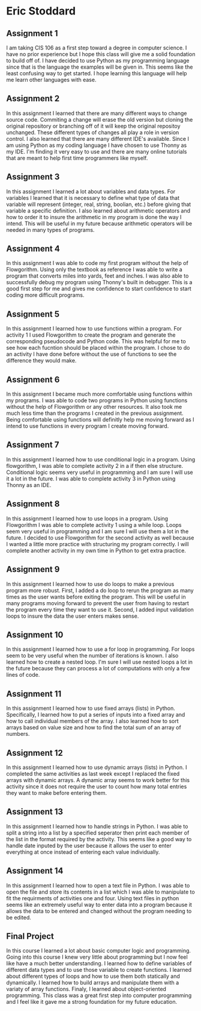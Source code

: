 # Eric Stoddard

## Assignment 1 

I am taking CIS 106 as a first step toward a degree in computer science. I have no prior experience but I hope this class will give me a solid foundation to build off of. I have decided to use Python as my programming language since that is the language the examples will be given in. This seems like the least confusing way to get started. I hope learning this language will help me learn other languages with ease. 

## Assignment 2

In this assignment I learned that there are many different ways to change source code. Commiting a change will erase the old version but cloning the original repository or branching off of it will keep the original repositoy unchanged. These different types of changes all play a role in version control. I also learned that there are many different IDE's available. Since I am using Python as my coding language I have chosen to use Thonny as my IDE. I'm finding it very easy to use and there are many online tutorials that are meant to help first time programmers like myself. 

## Assignment 3

In this assignment I learned a lot about variables and data types. For variables I learned that it is necessary to define what type of data that variable will represent (integer, real, string, boolian, etc.) before giving that variable a specific definition. I also learned about arithmetic operators and how to order it to insure the arithmetic in my program is done the way I intend. This will be useful in my future because arithmetic operators will be needed in many types of programs. 

## Assignment 4

In this assignment I was able to code my first program without the help of Flowgorithm. Using only the textbook as reference I was able to write a program that converts miles into yards, feet and inches. I was also able to successfully debug my program using Thonny's built in debugger. This is a good first step for me and gives me confidence to start confidence to start coding more difficult programs. 

## Assignment 5

In this assignment I learned how to use functions within a program. For activity 1 I used Flowgorithm to create the program and generate the corresponding pseudocode and Python code. This was helpful for me to see how each fucntion should be placed within the program. I chose to do an activity I have done before without the use of functions to see the difference they would make.

## Assignment 6

In this assignment I became much more comfortable using functions within my programs. I was able to code two programs in Python using functions without the help of Flowgorithm or any other resources. It also took me much less time than the programs I created in the previous assignment. Being comfortable using functions will definitly help me moving forward as I intend to use functions in every program I create moving forward. 

## Assignment 7

In this assignment I learned how to use conditional logic in a program. Using flowgorithm, I was able to complete activity 2 in a if then else structure. Conditional logic seems very useful in programming and I am sure I will use it a lot in the future. I was able to complete activity 3 in Python using Thonny as an IDE. 

## Assignment 8

In this assignment I learned how to use loops in a program. Using Flowgorithm I was able to complete activity 1 using a while loop. Loops seem very useful in programming and I am sure I will use them a lot in the future. I decided to use Flowgorithm for the second activity as well because I wanted a little more practice with structuring my program correctly. I will complete another activity in my own time in Python to get extra practice.   

## Assignment 9

In this assignment I learned how to use do loops to make a previous program more robust. First, I added a do loop to rerun the program as many times as the user wants before exiting the program. This will be useful in many programs moving forward to prevent the user from having to restart the program every time they want to use it. Second, I added input validation loops to insure the data the user enters makes sense. 

## Assignment 10

In this assignment I learned how to use a for loop in programming. For loops seem to be very useful when the number of iterations is known. I also learned how to create a nested loop. I'm sure I will use nested loops a lot in the future because they can process a lot of computations with only a few lines of code. 

## Assignment 11

In this assignment I learned how to use fixed arrays (lists) in Python. Specifically, I learned how to put a series of inputs into a fixed array and how to call individual members of the array. I also learned how to sort arrays based on value size and how to find the total sum of an array of numbers. 

## Assignment 12

In this assignment I learned how to use dynamic arrays (lists) in Python. I completed the same activities as last week except I replaced the fixed arrays with dynamic arrays. A dynamic array seems to work better for this activity since it does not require the user to count how many total entries they want to make before entering them. 

## Assignment 13

In this assignment I learned how to handle strings in Python. I was able to split a string into a list by a specified seperator then print each member of the list in the format required by the activity. This seems like a good way to handle date inputed by the user because it allows the user to enter everything at once instead of entering each value individually. 

## Assignment 14

In this assignment I learned how to open a text file in Python. I was able to open the file and store its contents in a list which I was able to manipulate to fit the requirments of activities one and four. Using text files in python seems like an extremely useful way to enter data into a program because it allows the data to be entered and changed without the program needing to be edited. 

## Final Project

In this course I learned a lot about basic computer logic and programming. Going into this course I knew very little about programming but I now feel like have a much better understanding. I learned how to define variables of different data types and to use those variable to create functions. I learned about different types of loops and how to use them both statically and dynamically. I learned how to build arrays and manipulate them with a variaty of array functions. Finaly, I learned about object-oriented programming. This class was a great first step into computer programming and I feel like it gave me a strong foundation for my future education. 
